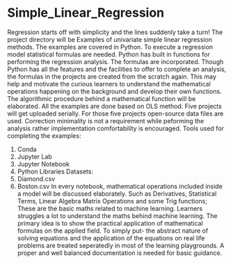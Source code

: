 # Simple_Linear_Regression
Regression starts off with simplicity and the lines suddenly take a turn! The project directory will be 
Examples of univariate simple linear regression methods. 
The examples are covered in Python. 
To execute a regression model statistical formulas are needed. 
Python has built in functions for performing the regression analysis. The formulas are incorporated.
Though Python has all the features and the facilities to offer to complete an analysis, the formulas in the projects are created from the scratch again. This may help and motivate the curious learners to understand the mathematical operations happening on the background and develop their own functions. The algorithmic procedure behind a mathematical function will be elaborated.
All the examples are done based on OLS method. 
Five projects will get uploaded serially. For those five projects open-source data files are used. 
Correction minimality is not a requirement while peforming the analysis rather implementation comfortability is encouraged. 
Tools used for completing the examples: 
   1. Conda
   2. Jupyter Lab
   3. Jupyter Notebook
   4. Python Libraries
Datasets:
   1. Diamond.csv
   2. Boston.csv
In every notebook, mathematical operations included inside a model will be discussed elaborately. Such as Derivatives, Statistical Terms, Linear Algebra Matrix Operations and some Trig functions; These are the basic maths related to machine learning. Learners struggles a lot to understand the maths behind machine learning. The primary idea is to show the practical application of mathematical formulas on the applied field. To simply put- the abstract nature of solving equations and the application of the equations on real life problems are treated seperatedly in most of the learning playgrounds. A proper and well balanced documentation is needed for basic guidance.  
